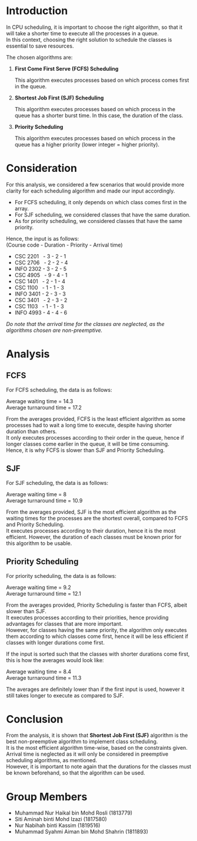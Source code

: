 # Introduction

In CPU scheduling, it is important to choose the right algorithm, so that it will take a shorter time to execute all the processes in a queue.  
In this context, choosing the right solution to schedule the classes is essential to save resources.

The chosen algorithms are:

1. **First Come First Serve (FCFS) Scheduling**

	This algorithm executes processes based on which process comes first in the queue.


2. **Shortest Job First (SJF) Scheduling**

	This algorithm executes processes based on which process in the queue has a shorter burst time. In this case, the duration of the class.


3. **Priority Scheduling**

	This algorithm executes processes based on which process in the queue has a higher priority (lower integer = higher priority).

# Consideration

For this analysis, we considered a few scenarios that would provide more clarity for each scheduling algorithm and made our input accordingly.

* For FCFS scheduling, it only depends on which class comes first in the array.
* For SJF scheduling, we considered classes that have the same duration.
* As for priority scheduling, we considered classes that have the same priority.

Hence, the input is as follows:  
(Course code - Duration - Priority - Arrival time)

* CSC 2201 &nbsp;&nbsp;- 3 - 2 - 1
* CSC 2706 &nbsp;&nbsp;- 2 - 2 - 4
* INFO 2302 - 3 - 2 - 5
* CSC 4905 &nbsp;&nbsp;- 9 - 4 - 1
* CSC 1401 &nbsp;&nbsp;- 2 - 1 - 4
* CSC 1100 &nbsp;&nbsp;- 1 - 1 - 3
* INFO 3401 - 2 - 3 - 3
* CSC 3401 &nbsp;&nbsp;- 2 - 3 - 2
* CSC 1103 &nbsp;&nbsp;- 1 - 1 - 3
* INFO 4993 - 4 - 4 - 6

*Do note that the arrival time for the classes are neglected, as the algorithms chosen are non-preemptive.*

# Analysis

## FCFS

For FCFS scheduling, the data is as follows:

Average waiting time = 14.3  
Average turnaround time = 17.2

From the averages provided, FCFS is the least efficient algorithm as some processes had to wait a long time to execute, despite having shorter duration than others.  
It only executes processes according to their order in the queue, hence if longer classes come earlier in the queue, it will be time consuming.  
Hence, it is why FCFS is slower than SJF and Priority Scheduling.

## SJF

For SJF scheduling, the data is as follows:

Average waiting time = 8  
Average turnaround time = 10.9

From the averages provided, SJF is the most efficient algorithm as the waiting times for the processes are the shortest overall, compared to FCFS and Priority Scheduling.  
It executes processes according to their duration, hence it is the most efficient. However, the duration of each classes must be known prior for this algorithm to be usable.

## Priority Scheduling

For priority scheduling, the data is as follows:

Average waiting time = 9.2  
Average turnaround time = 12.1

From the averages provided, Priority Scheduling is faster than FCFS, albeit slower than SJF.  
It executes processes according to their priorities, hence providing advantages for classes that are more important.  
However, for classes having the same priority, the algorithm only executes them according to which classes come first, hence it will be less efficient if classes with longer durations come first.

If the input is sorted such that the classes with shorter durations come first, this is how the averages would look like:

Average waiting time = 8.4  
Average turnaround time = 11.3

The averages are definitely lower than if the first input is used, however it still takes longer to execute as compared to SJF.

# Conclusion

From the analysis, it is shown that **Shortest Job First (SJF)** algorithm is the best non-preemptive algorithm to implement class scheduling.  
It is the most efficient algorithm time-wise, based on the constraints given. Arrival time is neglected as it will only be considered in preemptive scheduling algorithms, as mentioned.  
However, it is important to note again that the durations for the classes must be known beforehand, so that the algorithm can be used.  

# Group Members

* Muhammad Nur Haikal bin Mohd Rosli (1813779)
* Siti Aminah binti Mohd Izazi (1817580)
* Nur Nabihah binti Kassim (1819516)
* Muhammad Syahmi Aiman bin Mohd Shahrin (1811893)